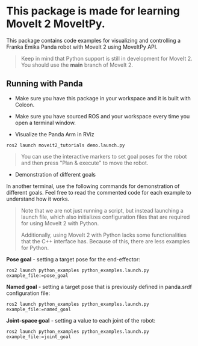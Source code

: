 # This package is made for learning MoveIt 2 MoveItPy.

This package contains code examples for visualizing and controlling a Franka Emika Panda robot with MoveIt 2 using MoveItPy API.

>Keep in mind that Python support is still in development for MoveIt 2. You should use the **main** branch of MoveIt 2.

## Running with Panda
* Make sure you have this package in your workspace and it is built with Colcon.

* Make sure you have sourced ROS and your workspace every time you open a terminal window.

* Visualize the Panda Arm in RViz

`ros2 launch moveit2_tutorials demo.launch.py`

>You can use the interactive markers to set goal poses for the robot and then press "Plan & execute" to move the robot.

* Demonstration of different goals

In another terminal, use the following commands for demonstration of different goals. Feel free to read the commented code for each example to understand how it works.

>Note that we are not just running a script, but instead launching a launch file, which also initializes configuration files that are required for using MoveIt 2 with Python.
>
>Additionally, using MoveIt 2 with Python lacks some functionalities that the C++ interface has. Because of this, there are less examples for Python.

**Pose goal** - setting a target pose for the end-effector:

`ros2 launch python_examples python_examples.launch.py example_file:=pose_goal`

**Named goal** - setting a target pose that is previously defined in panda.srdf configuration file:

`ros2 launch python_examples python_examples.launch.py example_file:=named_goal`

**Joint-space goal** - setting a value to each joint of the robot:

`ros2 launch python_examples python_examples.launch.py example_file:=joint_goal`
